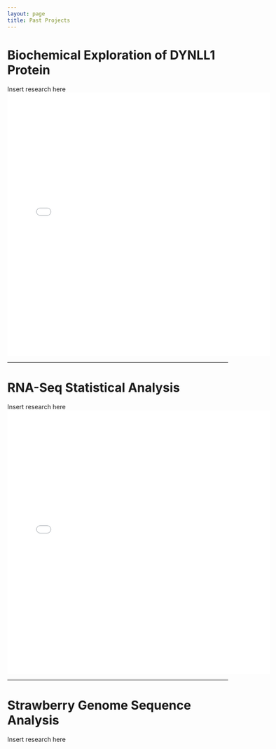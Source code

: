 ```yaml
---
layout: page
title: Past Projects
---
```


# Biochemical Exploration of DYNLL1 Protein
Insert research here
<embed src="/assets/img/LC8_article.pdf" width="600" height="600" 
 type="application/pdf">
 
--- 
# RNA-Seq Statistical Analysis
Insert research here
<embed src="/assets/img/RNASeq_article.pdf" width="600" height="600"
 type="application/pdf">
 
---
# Strawberry Genome Sequence Analysis
Insert research here

